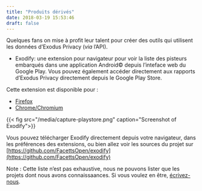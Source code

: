 ```yaml
---
title: "Produits dérivés"
date: 2018-03-19 15:53:46
draft: false
---
```


Quelques fans on mise à profit leur talent pour créer des outils qui utilisent les données d’Exodus Privacy (_via_ l’API).

* Exodify: une extension pour navigateur pour voir la liste des pisteurs embarqués dans une application Android© depuis l’inteface web du Google Play. Vous pouvez également accéder directement aux rapports d’Exodus Privacy directement depuis le Google Play Store.

Cette extension est disponible pour :

* [Firefox](https://addons.mozilla.org/en-US/firefox/addon/exodify/)
* [Chrome/Chromium](https://chrome.google.com/webstore/detail/exodify/imfbjeceaelpdlhbeembaocakecajhlm)

{{< fig src="/media/capture-playstore.png" caption="Screenshot of Exodify">}}

Vous pouvez télécharger Exodify directement depuis votre navigateur, dans les préférences des extensions, ou bien allez voir les sources du projet sur [https://github.com/FacettsOpen/exodify](https://github.com/FacettsOpen/exodify)

Note : Cette liste n’est pas exhaustive, nous ne pouvons lister que les projets dont nous avons connaissaances. Si vous voulez en être, [écrivez-nous](mailto:bureau@xodus-privacy.eu.org).
